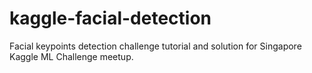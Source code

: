 # kaggle-facial-detection
Facial keypoints detection challenge tutorial and solution for Singapore Kaggle ML Challenge meetup.

